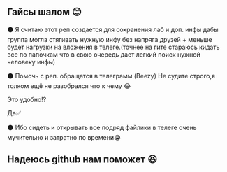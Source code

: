 
Гайсы шалом :blush:
-

:black_circle: Я считаю этот реп создается для сохранения лаб и доп. инфы дабы группа могла стягивать нужную инфу без напряга друзей + меньше будет нагрузки на вложения в телеге.(точнее на гите стараюсь кидать все по папочкам что в свою очередь дает легкий поиск нужной человеку инфы)

:black_circle: Помочь с реп. обращатся в телеграмм (Beezy) Не судите строго,я толком ещё не разобрался что к чему :joy:

Это удобно:interrobang:

Да:white_check_mark:

:black_circle: Ибо сидеть и открывать все подряд файлики в телеге очень мучительно и затратно по времени:sob:

## Надеюсь github нам поможет :laughing:

